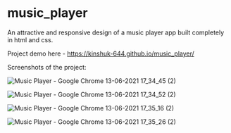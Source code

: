 # music_player
An attractive and responsive design of a music player app built completely in html and css. 

Project demo here - https://kinshuk-644.github.io/music_player/

Screenshots of the project:



![Music Player - Google Chrome 13-06-2021 17_34_45 (2)](https://user-images.githubusercontent.com/63046538/124453754-50cebb00-dda5-11eb-97e8-6ee8208ab028.png)



![Music Player - Google Chrome 13-06-2021 17_34_52 (2)](https://user-images.githubusercontent.com/63046538/124453753-50362480-dda5-11eb-9508-6116f7cc29c6.png)



![Music Player - Google Chrome 13-06-2021 17_35_16 (2)](https://user-images.githubusercontent.com/63046538/124453745-4f04f780-dda5-11eb-94fc-55654f0f90a9.png)



![Music Player - Google Chrome 13-06-2021 17_35_26 (2)](https://user-images.githubusercontent.com/63046538/124453755-51675180-dda5-11eb-82c5-f43d935fcd2e.png)

